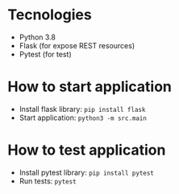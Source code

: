 # Tecnologies

- Python 3.8
- Flask (for expose REST resources)
- Pytest (for test)

# How to start application

- Install flask library: `pip install flask`
- Start application: `python3 -m src.main`

# How to test application

- Install pytest library: `pip install pytest`
- Run tests: `pytest`